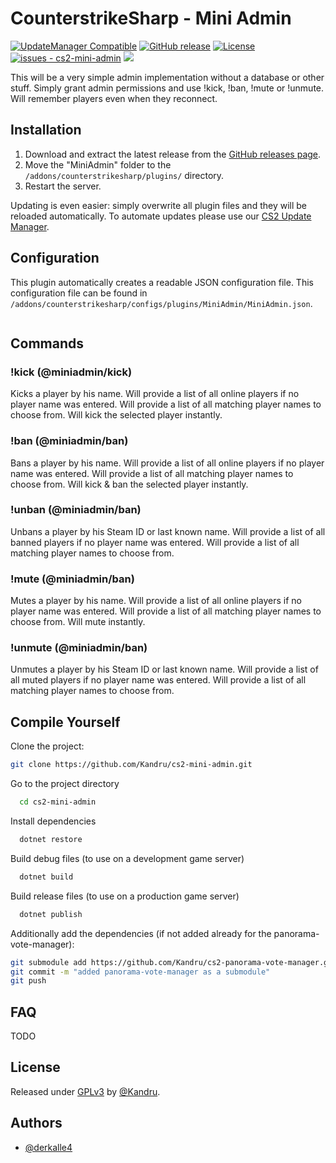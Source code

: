 # CounterstrikeSharp - Mini Admin

[![UpdateManager Compatible](https://img.shields.io/badge/CS2-UpdateManager-darkgreen)](https://github.com/Kandru/cs2-update-manager/)
[![GitHub release](https://img.shields.io/github/release/Kandru/cs2-mini-admin?include_prereleases=&sort=semver&color=blue)](https://github.com/Kandru/cs2-mini-admin/releases/)
[![License](https://img.shields.io/badge/License-GPLv3-blue)](#license)
[![issues - cs2-mini-admin](https://img.shields.io/github/issues/Kandru/cs2-mini-admin)](https://github.com/Kandru/cs2-mini-admin/issues)
[![](https://www.paypalobjects.com/en_US/i/btn/btn_donateCC_LG.gif)](https://www.paypal.com/donate/?hosted_button_id=C2AVYKGVP9TRG)

This will be a very simple admin implementation without a database or other stuff. Simply grant admin permissions and use !kick, !ban, !mute or !unmute. Will remember players even when they reconnect.

## Installation

1. Download and extract the latest release from the [GitHub releases page](https://github.com/Kandru/cs2-mini-admin/releases/).
2. Move the "MiniAdmin" folder to the `/addons/counterstrikesharp/plugins/` directory.
3. Restart the server.

Updating is even easier: simply overwrite all plugin files and they will be reloaded automatically. To automate updates please use our [CS2 Update Manager](https://github.com/Kandru/cs2-update-manager/).


## Configuration

This plugin automatically creates a readable JSON configuration file. This configuration file can be found in `/addons/counterstrikesharp/configs/plugins/MiniAdmin/MiniAdmin.json`.

```json

```

## Commands

### !kick <player> (@miniadmin/kick)

Kicks a player by his name. Will provide a list of all online players if no player name was entered. Will provide a list of all matching player names to choose from. Will kick the selected player instantly.

### !ban <player> (@miniadmin/ban)

Bans a player by his name. Will provide a list of all online players if no player name was entered. Will provide a list of all matching player names to choose from. Will kick & ban the selected player instantly.

### !unban <player> (@miniadmin/ban)

Unbans a player by his Steam ID or last known name. Will provide a list of all banned players if no player name was entered. Will provide a list of all matching player names to choose from.

### !mute <player> (@miniadmin/ban)

Mutes a player by his name. Will provide a list of all online players if no player name was entered. Will provide a list of all matching player names to choose from. Will mute instantly.

### !unmute <player> (@miniadmin/ban)

Unmutes a player by his Steam ID or last known name. Will provide a list of all muted players if no player name was entered. Will provide a list of all matching player names to choose from.

## Compile Yourself

Clone the project:

```bash
git clone https://github.com/Kandru/cs2-mini-admin.git
```

Go to the project directory

```bash
  cd cs2-mini-admin
```

Install dependencies

```bash
  dotnet restore
```

Build debug files (to use on a development game server)

```bash
  dotnet build
```

Build release files (to use on a production game server)

```bash
  dotnet publish
```

Additionally add the dependencies (if not added already for the panorama-vote-manager):

```bash
git submodule add https://github.com/Kandru/cs2-panorama-vote-manager.git
git commit -m "added panorama-vote-manager as a submodule"
git push
```

## FAQ

TODO

## License

Released under [GPLv3](/LICENSE) by [@Kandru](https://github.com/Kandru).

## Authors

- [@derkalle4](https://www.github.com/derkalle4)
